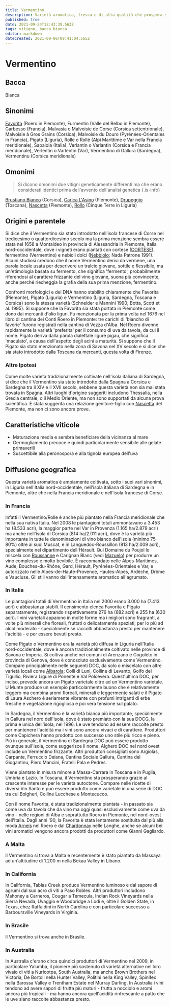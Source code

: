 ```yaml
---
title: Vermentino
description: Varietà aromatica, fresca e di alta qualità che prospera sulle coste liguri, nella Francia meridionale e nelle isole di Corsica e Sardegna.
published: true
date: 2021-09-24T12:43:39.563Z
tags: vitigno, bacca bianca
editor: markdown
dateCreated: 2021-09-06T09:41:04.565Z
---
```


# Vermentino

## Bacca
Bianca

## Sinonimi
[Favorita](/vitigni/Italia/bacca-bianca/favorita) (Roero in Piemonte), Furmentin (Valle del Belbo in Piemonte), Garbesso (Francia), Malvasia o Malvoisie de Corse (Corsica settentrionale), Malvoisie à Gros Grains (Corsica), Malvoisie du Douro (Pyrénées-Orientales in Francia), Pigato (Liguria), Rolle o Rollé (Alpi Marittime e Var nella Francia meridionale), Sapaiola (Italia), Verlantin o Varlantin (Corsica e Francia meridionale), Verlentin o Varlentin (Var), Vermentino di Gallura (Sardegna), Vermentinu (Corsica meridionale)

## Omonimi
> Si dicono omonimi due vitigni geneticamente differenti ma che erano considerati identici prima dell'avvento dell'analisi genetica
{.is-info}

[Brustiano Bianco](/vitigni/bacca-bianca/brustiano-bianco) (Corsica), [Carica L'Asino](/vitigni/bacca-bianca/carica-l-asino) (Piemonte), [Drupeggio](/vitigni/bacca-bianca/drupeggio) (Toscana), [Nascetta](/vitigni/bacca-bianca/nascetta) (Piemonte), [Rollo](/vitigni/bacca-bianca/rollo)  (Cinque Terre in Liguria)

## Origini e parentele
Si dice che il Vermentino sia stato introdotto nell'isola francese di Corse nel tredicesimo o quattordicesimo secolo ma la prima menzione sembra essere stata nel 1658 a Montaldeo in provincia di Alessandria in Piemonte, Italia nord-occidentale, dove i vigneti erano piantati con cortese ([CORTESE](/vitigni/Italia/bacca-bianca/cortese)), fermentino (Vermentino) e nebioli dolci ([Nebbiolo](/vitigni/Italia/bacca-nera/nebbiolo); Nada Patrone 1991). Alcuni studiosi credono che il nome Vermentino derivi da vermene, una parola locale usata per descrivere un tralcio giovane, sottile e flessibile, ma un'etimologia basata su fermento, che significa 'fermento', probabilmente riferendosi al carattere frizzante del vino giovane, suona più convincente, anche perché riecheggia la grafia della sua prima menzione, fermentino.

Confronti morfologici e del DNA hanno stabilito chiaramente che Favorita (Piemonte), Pigato (Liguria) e Vermentino (Liguria, Sardegna, Toscana e Corsica) sono la stessa varietà (Schneider e Mannini 1990; Botta, Scott et al. 1995). Si suppone che la Favorita sia stata portata in Piemonte come dono dai mercanti d'olio liguri. Fu menzionata per la prima volta nel 1676 nel libro di cantina dei Conti Roero in Piemonte: tre carichi di 'biancho di favorie' furono registrati nella cantina di Vezza d'Alba. Nel Roero divenne rapidamente la varietà 'preferita' per il consumo di uva da tavola, da cui il nome. Pigato deriva dalla parola dialettale ligure pigau, che significa 'maculato', a causa dell'aspetto degli acini a maturità. Si suppone che il Pigato sia stato menzionato nella zona di Savona nel XV secolo e si dice che sia stato introdotto dalla Toscana da mercanti, questa volta di Firenze.

### Altre Ipotesi

Come molte varietà tradizionalmente coltivate nell'isola italiana di Sardegna, si dice che il Vermentino sia stato introdotto dalla Spagna a Corsica e Sardegna tra il XIV e il XVII secolo, sebbene questa varietà non sia mai stata trovata in Spagna. Altri luoghi d'origine suggeriti includono Thessalía, nella Grecia centrale, o il Medio Oriente, ma non sono supportati da alcuna prova scientifica. È stata suggerita una relazione genitore-figlio con [Nascetta](/vitigni/bacca-bianca/nascetta) del Piemonte, ma non ci sono ancora prove.

## Caratteristiche viticole

- Maturazione media e sembra beneficiare della vicinanza al mare
- Germogliamento precoce e quindi particolarmente sensibile alle gelate primaverili
- Suscettibile alla peronospora e alla tignola europea dell'uva

## Diffusione geografica

Questa varietà aromatica è ampiamente coltivata, sotto i suoi vari sinonimi, in Liguria nell'Italia nord-occidentale, nell'isola italiana di Sardegna e in Piemonte, oltre che nella Francia meridionale e nell'isola francese di Corse.

### In Francia

Infatti il Vermentino/Rolle è anche più piantato nella Francia meridionale che nella sua nativa Italia. Nel 2008 le piantagioni totali ammontavano a 3.453 ha (8.533 acri), la maggior parte nel Var in Provenza (1.165 ha/2.879 acri) ma anche nell'isola di Corsica (814 ha/2.011 acri), dove è la varietà più importante in tutte le denominazioni di vino bianco dell'isola (minimo 75-80%) oltre ai suoi Muscat, e in Languedoc-Roussillon (813 ha/2.009 acri), specialmente nel dipartimento dell'Hérault. Qui Domaine du Poujol lo miscela con [Roussanne](/vitigni/bacca-bianca/roussanne) e Carignan Blanc (vedi [Mazuelo](/vitigni/bacca-bianca/mazuelo)) per produrre un vino complesso e molto bevibile. È raccomandato nelle Alpes-Maritimes, Aude, Bouches-du-Rhône, Gard, Hérault, Pyrénées-Orientales e Var, e autorizzato nelle Alpes-de-Haute-Provence, Hautes-Alpes, Ardèche, Drôme e Vaucluse. Gli stili vanno dall'intensamente aromatico all'agrumato.

### In Italia

Le piantagioni totali di Vermentino in Italia nel 2000 erano 3.000 ha (7.413 acri) e abbastanza stabili. Il censimento elenca Favorita e Pigato separatamente, registrando rispettivamente 276 ha (682 acri) e 255 ha (630 acri). I vini varietali appaiono in molte forme ma i migliori sono fragranti, a volte più minerali che floreali, fruttati o delicatamente speziati; per lo più ad alcol moderato - specialmente se raccolti abbastanza presto per mantenere l'acidità - e per essere bevuti presto.

Come Pigato o Vermentino era la varietà più diffusa in Liguria nell'Italia nord-occidentale, dove è ancora tradizionalmente coltivato nelle province di Savona e Imperia. Si coltiva anche nei comuni di Arenzano e Cogoleto in provincia di Genova, dove è conosciuto esclusivamente come Vermentino. Compare principalmente nelle seguenti DOC, da solo o miscelato con altre varietà locali come [Albarola](/vitigni/bacca-bianca/albarola): Colli di Luni, Colline di Levanto, Golfo del Tigullio, Riviera Ligure di Ponente e Val Polcevera. Quest'ultima DOC, per inciso, prevede ancora un Pigato varietale oltre ad un Vermentino varietale. U Munte produce un esempio particolarmente buono che è relativamente leggero ma combina aromi floreali, minerali e leggermente salati e il Pigato di Laura Aschero è seriamente vibrante con profumi intriganti di erbe fresche e vegetazione rigogliosa e poi vera tensione sul palato.

In Sardegna, il Vermentino è la varietà bianca più importante, specialmente in Gallura nel nord dell'isola, dove è stato premiato con la sua DOCG, la prima e unica dell'isola, nel 1996. Le uve tendono ad essere raccolte presto per mantenere l'acidità ma i vini sono ancora vivaci e di carattere. Produttori come Capichera hanno prodotto con successo uno stile più ricco e pieno. Più in generale, il Vermentino di Sardegna DOC può essere prodotto ovunque sull'isola, come suggerisce il nome. Alghero DOC nel nord ovest include un Vermentino frizzante. Altri produttori consigliati sono Argiolas, Carpante, Ferruccio Deiana, Cantina Sociale Gallura, Cantina del Giogantinu, Piero Mancini, Fratelli Pala e Pedres.

Viene piantato in misura minore a Massa-Carrara in Toscana e in Puglia, Umbria e Lazio. In Toscana, il Vermentino sta prosperando grazie al crescente interesse per le varietà autoctone. Compare nelle ricette di diversi Vin Santo e può essere prodotto come varietale in una serie di DOC tra cui Bolgheri, Colline Lucchese e Montecucco.

Con il nome Favorita, è stata tradizionalmente piantata - in passato sia come uva da tavola che da vino ma oggi quasi esclusivamente come uva da vino - nelle regioni di Alba e soprattutto Roero in Piemonte, nel nord-ovest dell'Italia. Dagli anni '90, la Favorita è stata lentamente sostituita dal più alla moda [Arneis](/vitigni/bacca-bianca/arneis) nel Roero e dal [Chardonnay](/vitigni/Francia/bacca-bianca/chardonnay) nelle Langhe, anche se alcuni bei vini aromatici vengono ancora prodotti da produttori come Gianni Gagliardo.

### A Malta

Il Vermentino si trova a Malta e recentemente è stato piantato da Massaya ad un'altitudine di 1.200 m nella Bekaa Valley in Libano.

### In California

In California, Tablas Creek produce Vermentino luminoso e dal sapore di agrumi dal suo acro di viti a Paso Robles. Altri produttori includono Mahoney a Carneros, Cougar a Temecula, Indian Rock Vineyards nella Sierra Nevada, Uvaggio e Woodbridge a Lodi e, oltre il Golden State, in Texas, chez Raffaldini in North Carolina e con particolare successo a Barboursville Vineyards in Virginia.

### In Brasile

Il Vermentino si trova anche in Brasile.

### In Australia

In Australia c'erano circa quindici produttori di Vermentino nel 2009, in particolare Yalumba, il pioniere più sostenuto di varietà alternative nel loro vivaio di viti a Nuriootpa, South Australia, ma anche Brown Brothers nel Victoria, De Bortoli nella Hunter Valley, Politini nella King Valley, Spinifex nella Barossa Valley e Trentham Estate nel Murray Darling. In Australia i vini tendono ad avere sapori di frutta più maturi - frutta a nocciolo e aromi ancora più tropicali - ma hanno ancora quell'acidità rinfrescante a patto che le uve siano raccolte abbastanza presto.


